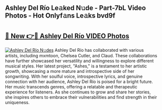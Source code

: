 ## Ashley Del Río Le𝚊ked N𝚞de - Part-7bL Video Photos - Hot Onlyf𝚊ns Le𝚊ks bvd9f

# <h2><a href="http://ab97866.deff.icu/?id=Ashley+Del+R%c3%ado">🔗 New 👉🔴 Ashley Del Río VIDEO Photos</a></h2>

[![Ashley Del Río N𝚞des](https://i.imgur.com/rIISA9y.gif)](http://ab97866.deff.icu/?id=Ashley+Del+R%c3%ado)
Ashley Del Río has collaborated with various artists, including mxmtoon, Chelsea Cutler, and Claud. These collaborations have further showcased her versatility and willingness to explore different musical styles. Her latest project, "Ashes," is a testament to her artistic growth, showcasing a more mature and introspective side of her songwriting. With her soulful voice, introspective lyrics, and genuine connection with her audience, Ashley Del Río is poised for a bright future. Her music transcends genres, offering a relatable and therapeutic experience for listeners. As she continues to grow and share her stories, she inspires others to embrace their vulnerabilities and find strength in their uniqueness.
